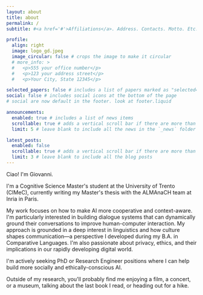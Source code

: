 ```yaml
---
layout: about
title: about
permalink: /
subtitle: #<a href='#'>Affiliations</a>. Address. Contacts. Motto. Etc.

profile:
  align: right
  image: logo_gd.jpeg
  image_circular: false # crops the image to make it circular
  # more_info: >
  #   <p>555 your office number</p>
  #   <p>123 your address street</p>
  #   <p>Your City, State 12345</p>

selected_papers: false # includes a list of papers marked as "selected={true}"
social: false # includes social icons at the bottom of the page
# social are now default in the footer. look at footer.liquid

announcements:
  enabled: true # includes a list of news items
  scrollable: true # adds a vertical scroll bar if there are more than 3 news items
  limit: 5 # leave blank to include all the news in the `_news` folder

latest_posts:
  enabled: false
  scrollable: true # adds a vertical scroll bar if there are more than 3 new posts items
  limit: 3 # leave blank to include all the blog posts
---
```


Ciao! I'm Giovanni.

I'm a Cognitive Science Master's student at the University of Trento (CIMeC), currently writing my Master's thesis with the ALMAnaCH team at Inria in Paris.

My work focuses on how to make AI more cooperative and context-aware. I'm particularly interested in building dialogue systems that can dynamically ground their conversations to improve human-computer interaction. My approach is grounded in a deep interest in linguistics and how culture shapes communication—a perspective I developed during my B.A. in Comparative Languages. I'm also passionate about privacy, ethics, and their implications in our rapidly developing digital world.

I'm actively seeking PhD or Research Engineer positions where I can help build more socially and ethically-conscious AI.

Outside of my research, you'll probably find me enjoying a film, a concert, or a museum, talking about the last book I read, or heading out for a hike.
